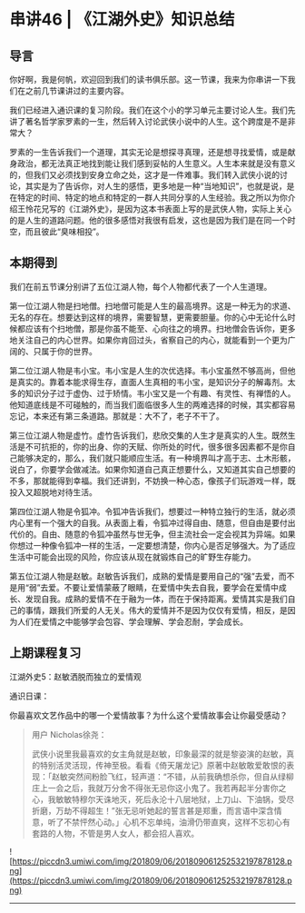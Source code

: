 # 串讲46 | 《江湖外史》知识总结

## 导言

你好啊，我是何帆，欢迎回到我们的读书俱乐部。这一节课，我来为你串讲一下我们在之前几节课讲过的主要内容。

我们已经进入通识课的复习阶段。我们在这个小的学习单元主要讨论人生。我们先讲了著名哲学家罗素的一生，然后转入讨论武侠小说中的人生。这个跨度是不是非常大？

罗素的一生告诉我们一个道理，其实无论是想探寻真理，还是想寻找爱情，或是献身政治，都无法真正地找到能让我们感到妥帖的人生意义。人生本来就是没有意义的，但我们又必须找到安身立命之处，这才是一件难事。我们转入武侠小说的讨论，其实是为了告诉你，对人生的感悟，更多地是一种“当地知识”，也就是说，是在特定的时间、特定的地点和特定的一群人共同分享的人生经验。我之所以为你介绍王怜花兄写的《江湖外史》，是因为这本书表面上写的是武侠人物，实际上关心的是人生的道路问题。他的很多感悟对我很有启发，这也是因为我们是在同一个时空，而且彼此“臭味相投”。

## 本期得到

我们在前五节课分别讲了五位江湖人物，每个人物都代表了一个人生道理。

第一位江湖人物是扫地僧。扫地僧可能是人生的最高境界。这是一种无为的求道、无名的存在。想要达到这样的境界，需要智慧，更需要胆量。你的心中无论什么时候都应该有个扫地僧，那是你虽不能至、心向往之的境界。扫地僧会告诉你，更多地关注自己的内心世界。如果你肯回过头，省察自己的内心，就能看到一个更为广阔的、只属于你的世界。

第二位江湖人物是韦小宝。韦小宝是人生的次优选择。韦小宝虽然不够高尚，但他是真实的。靠着本能求得生存，直面人生真相的韦小宝，是知识分子的解毒剂。太多的知识分子过于虚伪、过于矫情。韦小宝又是一个有趣、有灵性、有禅悟的人。他知道底线是不可碰触的，而当我们面临很多人生的两难选择的时候，其实都容易忘记，本来还有第三条道路。那就是：大不了，老子不干了。

第三位江湖人物是虚竹。虚竹告诉我们，悲欣交集的人生才是真实的人生。既然生活是不可抗拒的，你的出身、你的天赋、你所处的时代，很多很多因素都不是你自己能够决定的，那么，我们就只能顺应生活。有一种境界叫才高于志、土木形骸，说白了，你要学会做减法。如果你知道自己真正想要什么，又知道其实自己想要的不多，那就能得到幸福。我们还讲到，不妨换一种心态，像孩子们玩游戏一样，既投入又超脱地对待生活。

第四位江湖人物是令狐冲。令狐冲告诉我们，想要过一种特立独行的生活，就必须内心里有一个强大的自我。从表面上看，令狐冲过得自由、随意，但自由是要付出代价的。自由、随意的令狐冲虽然与世无争，但主流社会一定会视其为异端。如果你想过一种像令狐冲一样的生活，一定要想清楚，你内心是否足够强大。为了适应生活中可能会出现的风险，你应该从现在就锻炼自己的旷野生存能力。

第五位江湖人物是赵敏。赵敏告诉我们，成熟的爱情是要用自己的“强”去爱，而不是用“弱”去爱。不要让爱情蒙蔽了眼睛，在爱情中失去自我，要学会在爱情中成长、发现自我。成熟的爱情不在于融为一体，而在于保持距离。爱情其实是我们自己的事情，跟我们所爱的人无关。伟大的爱情并不是因为仅仅有爱情，相反，是因为人们在爱情之中能够学会包容、学会理解、学会忍耐，学会成长。

## 上期课程复习

江湖外史5：赵敏洒脱而独立的爱情观

通识日课：

你最喜欢文艺作品中的哪一个爱情故事？为什么这个爱情故事会让你最受感动？

> 用户 Nicholas徐尧：
> 
> 武侠小说里我最喜欢的女主角就是赵敏，印象最深的就是黎姿演的赵敏，真的特别活灵活现，传神至极。看看《倚天屠龙记》原著中赵敏敢爱敢恨的表现：「赵敏突然间粉脸飞红，轻声道：“不错，从前我确想杀你，但自从绿柳庄上一会之后，我就万分舍不得张无忌你这小鬼了。我若再起半分害你之心，我敏敏特穆尔天诛地灭，死后永沦十八层地狱，上刀山、下油锅，受尽折磨，万劫不得超生！”张无忌听她起的誓言甚是郑重，而言语中深含情意，听了不禁怦然心动。」心机不忘单纯，油滑仍带直爽，这样不忘初心有套路的人物，不管是男人女人，都会招人喜欢。

![https://piccdn3.umiwi.com/img/201809/06/201809061252532197878128.png](https://piccdn3.umiwi.com/img/201809/06/201809061252532197878128.png)

---
